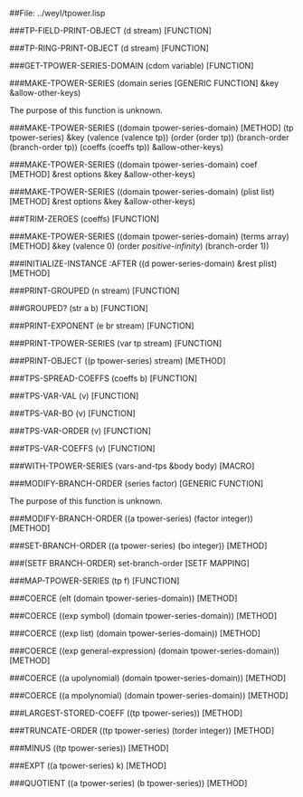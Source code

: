 
##File: ../weyl/tpower.lisp 


###TP-FIELD-PRINT-OBJECT (d stream)                                  [FUNCTION]

###TP-RING-PRINT-OBJECT (d stream)                                   [FUNCTION]

###GET-TPOWER-SERIES-DOMAIN (cdom variable)                          [FUNCTION]

###MAKE-TPOWER-SERIES (domain series                         [GENERIC FUNCTION]
                     &key &allow-other-keys)

   The purpose of this function is unknown.

###MAKE-TPOWER-SERIES ((domain tpower-series-domain)                   [METHOD]
                     (tp tpower-series) &key (valence (valence tp))
                     (order (order tp)) (branch-order
                     (branch-order tp)) (coeffs (coeffs tp))
                     &allow-other-keys)

###MAKE-TPOWER-SERIES ((domain tpower-series-domain) coef              [METHOD]
                     &rest options &key &allow-other-keys)

###MAKE-TPOWER-SERIES ((domain tpower-series-domain) (plist list)      [METHOD]
                     &rest options &key &allow-other-keys)

###TRIM-ZEROES (coeffs)                                              [FUNCTION]

###MAKE-TPOWER-SERIES ((domain tpower-series-domain) (terms array)     [METHOD]
                     &key (valence 0) (order *positive-infinity*)
                     (branch-order 1))

###INITIALIZE-INSTANCE :AFTER ((d power-series-domain) &rest plist)    [METHOD]

###PRINT-GROUPED (n stream)                                          [FUNCTION]

###GROUPED? (str a b)                                                [FUNCTION]

###PRINT-EXPONENT (e br stream)                                      [FUNCTION]

###PRINT-TPOWER-SERIES (var tp stream)                               [FUNCTION]

###PRINT-OBJECT ((p tpower-series) stream)                             [METHOD]

###TPS-SPREAD-COEFFS (coeffs b)                                      [FUNCTION]

###TPS-VAR-VAL (v)                                                   [FUNCTION]

###TPS-VAR-BO (v)                                                    [FUNCTION]

###TPS-VAR-ORDER (v)                                                 [FUNCTION]

###TPS-VAR-COEFFS (v)                                                [FUNCTION]

###WITH-TPOWER-SERIES (vars-and-tps &body body)                         [MACRO]

###MODIFY-BRANCH-ORDER (series factor)                       [GENERIC FUNCTION]

   The purpose of this function is unknown.

###MODIFY-BRANCH-ORDER ((a tpower-series) (factor integer))            [METHOD]

###SET-BRANCH-ORDER ((a tpower-series) (bo integer))                   [METHOD]

###(SETF BRANCH-ORDER) set-branch-order                          [SETF MAPPING]

###MAP-TPOWER-SERIES (tp f)                                          [FUNCTION]

###COERCE (elt (domain tpower-series-domain))                          [METHOD]

###COERCE ((exp symbol) (domain tpower-series-domain))                 [METHOD]

###COERCE ((exp list) (domain tpower-series-domain))                   [METHOD]

###COERCE ((exp general-expression) (domain tpower-series-domain))     [METHOD]

###COERCE ((a upolynomial) (domain tpower-series-domain))              [METHOD]

###COERCE ((a mpolynomial) (domain tpower-series-domain))              [METHOD]

###LARGEST-STORED-COEFF ((tp tpower-series))                           [METHOD]

###TRUNCATE-ORDER ((tp tpower-series) (torder integer))                [METHOD]

###MINUS ((tp tpower-series))                                          [METHOD]

###EXPT ((a tpower-series) k)                                          [METHOD]

###QUOTIENT ((a tpower-series) (b tpower-series))                      [METHOD]
